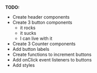 

**TODO:** 
* Create header components
* Create 3 button components
    - it rocks
    - it sucks
    - I can live with it
* Create 3 Counter components
* Add button labels
* Create functions to increment buttons
* Add onClick event listeners to buttons
* Add styles

